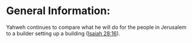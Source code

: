 # General Information:

Yahweh continues to compare what he will do for the people in Jerusalem to a builder setting up a building ([Isaiah 28:16](../28/16.md)).